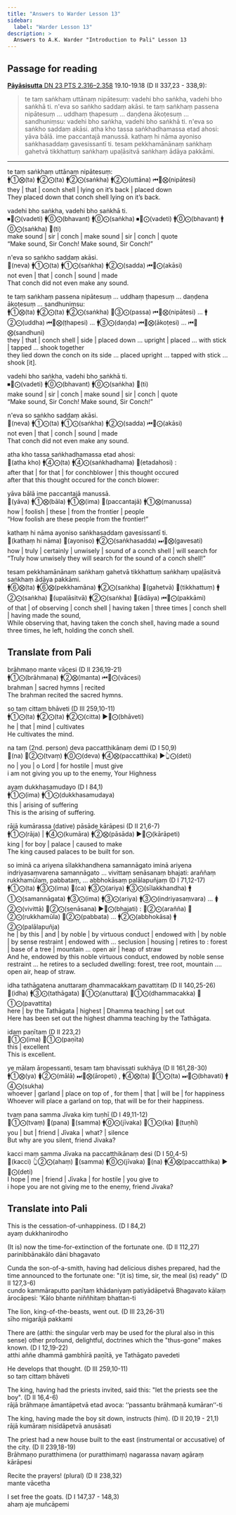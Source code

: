 ```yaml
---
title: "Answers to Warder Lesson 13"
sidebar:
  label: "Warder Lesson 13"
description: >
  Answers to A.K. Warder "Introduction to Pali" Lesson 13
---
```


## Passage for reading

[**Pāyāsisutta** DN 23 PTS 2.316–2.358](https://suttacentral.net/dn23/pli/ms#19.10) 19.10-19.18 (D II 337,23 - 338,9):

>te taṃ saṅkhaṃ uttānaṃ nipātesuṃ: vadehi bho saṅkha, vadehi bho saṅkhā ti. n'eva so saṅkho saddaṃ akāsi. te taṃ saṅkhaṃ passena nipātesuṃ … uddhaṃ ṭhapesuṃ … daṇḍena ākoṭesuṃ … sandhuniṃsu: vadehi bho saṅkha, vadehi bho saṅkhā ti. n'eva so saṅkho saddaṃ akāsi. atha kho tassa saṅkhadhamassa etad ahosi: yāva bālā. ime paccantajā manussā. kathaṃ hi nāma ayoniso saṅkhasaddaṃ gavesissantī ti. tesam pekkhamānānaṃ saṅkhaṃ gahetvā tikkhattuṃ saṅkhaṃ upaḷāsitvā saṅkhaṃ ādāya pakkāmi.

---

te taṃ saṅkhaṃ uttānaṃ nipātesuṃ:  
🚹①⨂(ta) 🚹②⨀(ta) 🚹②⨀(saṅkha) 🚹②⨀(uttāna) ⏮🤟⨂(nipātesi)  
they | that | conch shell | lying on it’s back | placed down  
They placed down that conch shell lying on it’s back.

vadehi bho saṅkha, vadehi bho saṅkhā ti.  
⏹🤘⨀(vadeti) 🚹⓪⨀(bhavant) 🚹⓪⨀(saṅkha) ⏹🤘⨀(vadeti) 🚹⓪⨀(bhavant) 🚹⓪⨀(saṅkha) 🔼(ti)  
make sound | sir | conch | make sound | sir | conch | quote  
“Make sound, Sir Conch! Make sound, Sir Conch!”

n'eva so saṅkho saddaṃ akāsi.  
🔼(neva) 🚹①⨀(ta) 🚹①⨀(saṅkha) 🚹②⨀(sadda) ⏮🤟⨀(akāsi)  
not even | that | conch | sound | made  
That conch did not even make any sound.

te taṃ saṅkhaṃ passena nipātesuṃ … uddhaṃ ṭhapesuṃ … daṇḍena ākoṭesuṃ … sandhuniṃsu:  
🚹①⨂(ta) 🚹②⨀(ta) 🚹②⨀(saṅkha) 🚻③⨀(passa) ⏮🤟⨂(nipātesi) … 🚹②⨀(uddha) ⏮🤟⨂(ṭhapesi) … 🚹③⨀(daṇḍa) ⏮🤟⨂(ākoṭesi) … ⏮🤟⨂(sandhuni)  
they | that | conch shell | side | placed down … upright | placed … with stick | tapped … shook together  
they lied down the conch on its side … placed upright … tapped with stick … shook [it].

vadehi bho saṅkha, vadehi bho saṅkhā ti.  
⏹🤘⨀(vadeti) 🚹⓪⨀(bhavant) 🚹⓪⨀(saṅkha) 🔼(ti)  
make sound | sir | conch | make sound | sir | conch | quote  
“Make sound, Sir Conch! Make sound, Sir Conch!”

n'eva so saṅkho saddaṃ akāsi.  
🔼(neva) 🚹①⨀(ta) 🚹①⨀(saṅkha) 🚹②⨀(sadda) ⏮🤟⨀(akāsi)  
not even | that | conch | sound | made  
That conch did not even make any sound.

atha kho tassa saṅkhadhamassa etad ahosi:  
🔼(atha kho) 🚹④⨀(ta) 🚹④⨀(saṅkhadhama) 🔼(etadahosi) :  
after that | for that | for conchblower | this thought occured  
after that this thought occured for the conch blower:

yāva bālā ime paccantajā manussā.  
🔼(yāva) 🚹①⨂(bāla) 🚹①⨂(ima) 🔼(paccantajā) 🚹①⨂(manussa)  
how | foolish | these | from the frontier | people  
“How foolish are these people from the frontier!”

kathaṃ hi nāma ayoniso saṅkhasaddaṃ gavesissantī ti.  
🔼(kathaṃ hi nāma) 🔼(ayoniso) 🚹②⨀(saṅkhasadda) ⏭🤟⨂(gavesati)  
how | truly | certainly | unwisely | sound of a conch shell | will search for  
“Truly how unwisely they will search for the sound of a conch shell!”

tesam pekkhamānānaṃ saṅkhaṃ gahetvā tikkhattuṃ saṅkhaṃ upaḷāsitvā saṅkhaṃ ādāya pakkāmi.  
🚹⑥⨂(ta) 🚹⑥⨂(pekkhamāna) 🚹②⨀(saṅkha) 🔼(gahetvā) 🔼(tikkhattuṃ) 🚹②⨀(saṅkha) 🔼(upaḷāsitvā) 🚹②⨀(saṅkha) 🔼(ādāya) ⏮🤟⨀(pakkāmi)  
of that | of observing | conch shell | having taken | three times | conch shell | having made the sound,  
While observing that, having taken the conch shell, having made a sound three times, he left, holding the conch shell.

## Translate from Pali

brāhmaṇo mante vācesi (D II 236,19-21)  
🚹①⨀(brāhmaṇa) 🚹②⨂(manta) ⏮🤟⨀(vācesi)  
brahman | sacred hymns | recited  
The brahman recited the sacred hymns.

so taṃ cittaṃ bhāveti (D III 259,10-11)  
🚹①⨀(ta) 🚹②⨀(ta) 🚹②⨀(citta) ▶️🤟⨀(bhāveti)  
he | that | mind | cultivates  
He cultivates the mind.

na taṃ (2nd. person) deva paccatthikānaṃ demi (D I 50,9)  
🔼(na) 🤘②⨀(tvaṃ) 🚹⓪⨀(deva) 🚹④⨂(paccatthika) ▶️👆⨀(deti)  
no | you | o Lord | for hostile | must give  
i am not giving you up to the enemy, Your Highness

ayaṃ dukkhasamudayo (D I 84,1)  
🚹①⨀(ima) 🚹①⨀(dukkhasamudaya)  
this | arising of suffering  
This is the arising of suffering.

rājā kumārassa (dative) pāsāde kārāpesi (D II 21,6-7)  
🚹①⨀(rāja) | 🚹④⨀(kumāra) 🚹②⨂(pāsāda) ▶️🤘⨀(kārāpeti)  
king | for boy | palace | caused to make  
The king caused palaces to be built for son.

so iminā ca ariyena sīlakkhandhena samannāgato iminā ariyena indriyasaṃvarena samannāgato … vivittaṃ senāsanaṃ bhajati: araññaṃ rukkhamūlaṃ, pabbataṃ, ... abbhokāsaṃ palālapuñjaṃ (D I 71,12-17)  
🚹①⨀(ta) 🚹③⨀(ima) 🔼(ca) 🚹③⨀(ariya) 🚹③⨀(sīlakkhandha) 🚹①⨀(samannāgata) 🚹③⨀(ima) 🚹③⨀(ariya) 🚹③⨀(indriyasaṃvara) … 🚺②⨀(vivittā) 🚻②⨀(senāsana) ▶️🤟⨀(bhajati) : 🚻②⨀(arañña) 🚻②⨀(rukkhamūla) 🚻②⨀(pabbata) … 🚹②⨀(abbhokāsa) 🚹②⨀(palālapuñja)  
he | by this | and | by noble | by virtuous conduct | endowed with | by noble | by sense restraint | endowed with … seclusion | housing | retires to : forest | base of a tree | mountain … open air | heap of straw  
And he, endowed by this noble virtuous conduct, endowed by noble sense restraint … he retires to a secluded dwelling: forest, tree root, mountain …. open air, heap of straw.

idha tathāgatena anuttaraṃ dhammacakkaṃ pavattitaṃ (D II 140,25-26)  
🔼(idha) 🚹③⨀(tathāgata) 🚻①⨀(anuttara) 🚻①⨀(dhammacakka) 🚻①⨀(pavattita)  
here | by the Tathāgata | highest | Dhamma teaching | set out  
Here has been set out the highest dhamma teaching by the Tathāgata.

idaṃ paṇītaṃ (D II 223,2)  
🚻①⨀(ima) 🚻①⨀(paṇīta)  
this | excellent  
This is excellent.

ye mālaṃ āropessanti, tesaṃ taṃ bhavissati sukhāya (D II 161,28-30)  
🚹①⨂(ya) 🚺②⨀(mālā) ⏭🤟⨂(āropeti) , 🚹④⨂(ta) 🚻①⨀(ta) ⏭🤟⨀(bhavati) 🚹④⨀(sukha)  
whoever | garland | place on top of , for them | that | will be | for happiness  
Whoever will place a garland on top, that will be for their happiness.

tvaṃ pana samma Jīvaka kiṃ tuṇhī (D I 49,11-12)  
🤘①⨀(tvaṃ) 🔼(pana) 🔼(samma) 🚹⓪⨀(jīvaka) 🚻①⨀(ka) 🔼(tuṇhī)  
you | but | friend | Jīvaka | what? | silence  
But why are you silent, friend Jivaka?

kacci maṃ samma Jīvaka na paccatthikānaṃ desi (D I 50,4-5)  
🔼(kacci) 👆②⨀(ahaṃ) 🔼(samma) 🚹⓪⨀(jīvaka) 🔼(na) 🚹④⨂(paccatthika) ▶️🤘⨀(deti)  
I hope | me | friend | Jīvaka | for hostile | you give to  
i hope you are not giving me to the enemy, friend Jivaka?

## Translate into Pali

This is the cessation-of-unhappiness. (D I 84,2)  
ayaṃ dukkhanirodho

(It is) now the time-for-extinction of the fortunate one. (D II 112,27)  
parinibbānakālo dāni bhagavato

Cunda the son-of-a-smith, having had delicious dishes prepared, had the time announced to the fortunate one: "(it is) time, sir, the meal (is) ready" (D II 127,3-6)  
cundo kammāraputto paṇītaṃ khādaniyaṃ patiyādāpetvā Bhagavato kālaṃ ārocāpesi: 'Kālo bhante niññhitaṃ bhattan-ti

The lion, king-of-the-beasts, went out. (D III 23,26-31)  
sīho migarājā pakkami

There are (atthi: the singular verb may be used for the plural also in this sense) other profound, delightful, doctrines which the "thus-gone" makes known. (D I 12,19-22)  
atthi aññe dhammā gambhīrā paṇītā, ye Tathāgato pavedeti

He develops that thought. (D III 259,10-11)  
so taṃ cittaṃ bhāveti

The king, having had the priests invited, said this: "let the priests see the boy". (D II 16,4-6)  
rājā brāhmaṇe āmantāpetvā etad avoca: ‘‘passantu brāhmaṇā kumāran‘‘-ti

The king, having made the boy sit down, instructs (him). (D II 20,19 - 21,1)  
rājā kumāraṃ nisīdāpetvā anusāsati

The priest had a new house built to the east (instrumental or accusative) of the city. (D II 239,18-19)  
Brāhmaṇo puratthimena (or puratthimaṃ) nagarassa navaṃ agāraṃ kārāpesi

Recite the prayers! (plural) (D II 238,32)  
mante vācetha

I set free the goats. (D I 147,37 - 148,3)  
ahaṃ aje muñcāpemi

